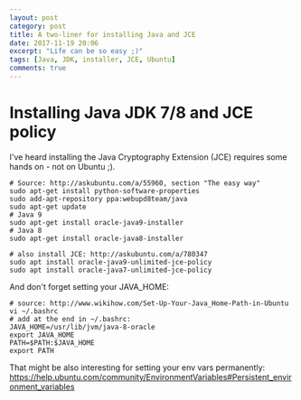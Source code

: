 ```yaml
---
layout: post
category: post
title: A two-liner for installing Java and JCE
date: 2017-11-19 20:06
excerpt: "Life can be so easy ;)"
tags: [Java, JDK, installer, JCE, Ubuntu]
comments: true
---
```


# Installing Java JDK 7/8 and JCE policy

I've heard installing the Java Cryptography Extension (JCE) requires some hands on - not on Ubuntu ;).

```
# Source: http://askubuntu.com/a/55960, section "The easy way"
sudo apt-get install python-software-properties
sudo add-apt-repository ppa:webupd8team/java
sudo apt-get update
# Java 9
sudo apt-get install oracle-java9-installer
# Java 8
sudo apt-get install oracle-java8-installer

# also install JCE: http://askubuntu.com/a/780347
sudo apt install oracle-java9-unlimited-jce-policy
sudo apt install oracle-java7-unlimited-jce-policy
```

And don't forget setting your JAVA_HOME:

```
# source: http://www.wikihow.com/Set-Up-Your-Java_Home-Path-in-Ubuntu
vi ~/.bashrc
# add at the end in ~/.bashrc:
JAVA_HOME=/usr/lib/jvm/java-8-oracle
export JAVA_HOME
PATH=$PATH:$JAVA_HOME
export PATH
```

That might be also interesting for setting your env vars permanently: https://help.ubuntu.com/community/EnvironmentVariables#Persistent_environment_variables

